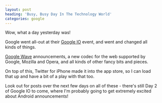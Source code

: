 ```yaml
---
layout: post
heading: 'Busy, Busy Day In The Technology World'
categories: google
---
```


Wow, what a day yesterday was!

Google went all-out at their [Google IO](http://code.google.com/events/io/2010/) event, and went and changed all kinds of things.

[Google Wave](http://wave.google.com) announcements, a new codec for the web supported by Google, Mozilla and Opera, and all kinds of other fancy bits and pieces.

On top of this, Twitter for iPhone made it into the app store, so I can load that up and have a bit of a play with that too.

Look out for posts over the next few days on all of these - there's still Day 2 of Google IO to come, where I'm probably going to get extremely excited about Android announcements!